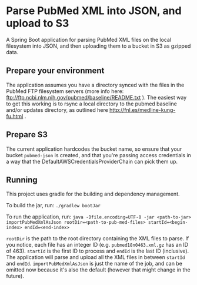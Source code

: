 # Parse PubMed XML into JSON, and upload to S3
A Spring Boot application for parsing PubMed XML files on the local filesystem
into JSON, and then uploading them to a bucket in S3 as gzipped data.

## Prepare your environment
The application assumes you have a directory synced with the files in the PubMed FTP
filesystem servers (more info here: ftp://ftp.ncbi.nlm.nih.gov/pubmed/baseline/README.txt ).
The easiest way to get this working is to rsync a local directory to the pubmed baseline and/or updates
directory, as outlined here http://fnl.es/medline-kung-fu.html .

## Prepare S3
The current application hardcodes the bucket name, so ensure that your bucket `pubmed-json` is
created, and that you're passing access credentials in a way that the DefaultAWSCredentialsProviderChain
can pick them up.

## Running
This project uses gradle for the building and dependency management.

To build the jar, run: `./gradlew bootJar`

To run the application, run: `java -Dfile.encoding=UTF-8 -jar <path-to-jar> importPubMedXmlAsJson rootDir=<path-to-pub-med-files> startId=<begin-index> endId=<end-index>`

`rootDir` is the path to the root directory containing the XML files to parse. If you notice, each file has an integer ID 
(e.g. `pubmed18n0463.xml.gz` has an ID of 463). `startId` is the first ID to process and `endId` is the last ID (inclusive).
The application will parse and upload all the XML files in between `startId` and `endId`. `importPubMedXmlAsJson` is just
the name of the job, and can be omitted now because it's also the default (however that might change in the future).
